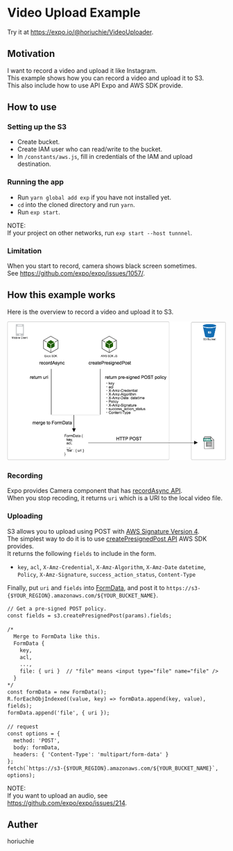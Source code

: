 # Video Upload Example

Try it at https://expo.io/@horiuchie/VideoUploader.

## Motivation

I want to record a video and upload it like Instagram.  
This example shows how you can record a video and upload it to S3.  
This also include how to use API Expo and AWS SDK provide.


## How to use

### Setting up the S3

- Create bucket.
- Create IAM user who can read/write to the bucket.
- In `/constants/aws.js`, fill in credentials of the IAM and upload destination.

### Running the app

- Run `yarn global add exp` if you have not installed yet.
- `cd` into the cloned directory and run `yarn`.
- Run `exp start`.

NOTE:  
If your project on other networks, run `exp start --host tunnnel`.

### Limitation

When you start to record, camera shows black screen sometimes.  
See https://github.com/expo/expo/issues/1057/.

## How this example works

Here is the overview to record a video and upload it to S3.

![structure](https://github.com/horiuchie/VideoUploader/blob/master/RecodingAndUploading.png)

### Recording
Expo provides Camera component that has [recordAsync API](https://docs.expo.io/versions/latest/sdk/camera.html#recordasync).  
When you stop recoding, it returns `uri` which is a URI to the local video file.

### Uploading
S3 allows you to upload using POST with [AWS Signature Version 4](https://docs.aws.amazon.com/AmazonS3/latest/API/sigv4-post-example.html).  
The simplest way to do it is to use [createPresignedPost API](https://docs.aws.amazon.com/AWSJavaScriptSDK/latest/AWS/S3.html#createPresignedPost-property) AWS SDK provides.  
It returns the following `fields` to include in the form.  
- `key`, `acl`, `X-Amz-Credential`, `X-Amz-Algorithm`, `X-Amz-Date` `datetime`, `Policy`, `X-Amz-Signature`, `success_action_status`, `Content-Type`

Finally, put `uri` and `fields` into [FormData](https://developer.mozilla.org/ja/docs/Web/API/FormData), and post it to `https://s3-{$YOUR_REGION}.amazonaws.com/${YOUR_BUCKET_NAME}`. 

``` JS
// Get a pre-signed POST policy.
const fields = s3.createPresignedPost(params).fields;

/*
  Merge to FormData like this.
  FormData {
    key,
    acl,
    ...,
    file: { uri }  // "file" means <input type="file" name="file" />
  }
*/
const formData = new FormData();
R.forEachObjIndexed((value, key) => formData.append(key, value), fields);
formData.append('file', { uri });

// request
const options = {
  method: 'POST',
  body: formData,
  headers: { 'Content-Type': 'multipart/form-data' }
};
fetch(`https://s3-{$YOUR_REGION}.amazonaws.com/${YOUR_BUCKET_NAME}`, options);
```

NOTE:  
If you want to upload an audio, see https://github.com/expo/expo/issues/214.


## Auther

horiuchie

